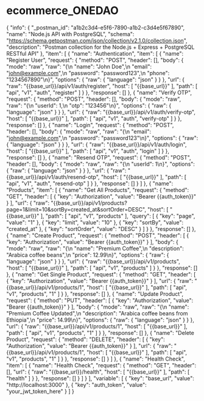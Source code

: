 # ecommerce_ONEDAO

{
"info": {
"\_postman_id": "a1b2c3d4-e5f6-7890-a1b2-c3d4e5f67890",
"name": "Node.js API with PostgreSQL",
"schema": "https://schema.getpostman.com/json/collection/v2.1.0/collection.json",
"description": "Postman collection for the Node.js + Express + PostgreSQL RESTful API"
},
"item": [
{
"name": "Authentication",
"item": [
{
"name": "Register User",
"request": {
"method": "POST",
"header": [],
"body": {
"mode": "raw",
"raw": "{\n \"name\": \"John Doe\",\n \"email\": \"john@example.com\",\n \"password\": \"password123\",\n \"phone\": \"1234567890\"\n}",
"options": {
"raw": {
"language": "json"
}
}
},
"url": {
"raw": "{{base_url}}/api/v1/auth/register",
"host": [
"{{base_url}}"
],
"path": [
"api",
"v1",
"auth",
"register"
]
}
},
"response": []
},
{
"name": "Verify OTP",
"request": {
"method": "POST",
"header": [],
"body": {
"mode": "raw",
"raw": "{\n \"userId\": 1,\n \"otp\": \"123456\"\n}",
"options": {
"raw": {
"language": "json"
}
}
},
"url": {
"raw": "{{base_url}}/api/v1/auth/verify-otp",
"host": [
"{{base_url}}"
],
"path": [
"api",
"v1",
"auth",
"verify-otp"
]
}
},
"response": []
},
{
"name": "Login",
"request": {
"method": "POST",
"header": [],
"body": {
"mode": "raw",
"raw": "{\n \"email\": \"john@example.com\",\n \"password\": \"password123\"\n}",
"options": {
"raw": {
"language": "json"
}
}
},
"url": {
"raw": "{{base_url}}/api/v1/auth/login",
"host": [
"{{base_url}}"
],
"path": [
"api",
"v1",
"auth",
"login"
]
}
},
"response": []
},
{
"name": "Resend OTP",
"request": {
"method": "POST",
"header": [],
"body": {
"mode": "raw",
"raw": "{\n \"userId\": 1\n}",
"options": {
"raw": {
"language": "json"
}
}
},
"url": {
"raw": "{{base_url}}/api/v1/auth/resend-otp",
"host": [
"{{base_url}}"
],
"path": [
"api",
"v1",
"auth",
"resend-otp"
]
}
},
"response": []
}
]
},
{
"name": "Products",
"item": [
{
"name": "Get All Products",
"request": {
"method": "GET",
"header": [
{
"key": "Authorization",
"value": "Bearer {{auth_token}}"
}
],
"url": {
"raw": "{{base_url}}/api/v1/products?page=1&limit=10&sortBy=created_at&sortOrder=DESC",
"host": [
"{{base_url}}"
],
"path": [
"api",
"v1",
"products"
],
"query": [
{
"key": "page",
"value": "1"
},
{
"key": "limit",
"value": "10"
},
{
"key": "sortBy",
"value": "created_at"
},
{
"key": "sortOrder",
"value": "DESC"
}
]
}
},
"response": []
},
{
"name": "Create Product",
"request": {
"method": "POST",
"header": [
{
"key": "Authorization",
"value": "Bearer {{auth_token}}"
}
],
"body": {
"mode": "raw",
"raw": "{\n \"name\": \"Premium Coffee\",\n \"description\": \"Arabica coffee beans\",\n \"price\": 12.99\n}",
"options": {
"raw": {
"language": "json"
}
}
},
"url": {
"raw": "{{base_url}}/api/v1/products",
"host": [
"{{base_url}}"
],
"path": [
"api",
"v1",
"products"
]
}
},
"response": []
},
{
"name": "Get Single Product",
"request": {
"method": "GET",
"header": [
{
"key": "Authorization",
"value": "Bearer {{auth_token}}"
}
],
"url": {
"raw": "{{base_url}}/api/v1/products/1",
"host": [
"{{base_url}}"
],
"path": [
"api",
"v1",
"products",
"1"
]
}
},
"response": []
},
{
"name": "Update Product",
"request": {
"method": "PUT",
"header": [
{
"key": "Authorization",
"value": "Bearer {{auth_token}}"
}
],
"body": {
"mode": "raw",
"raw": "{\n \"name\": \"Premium Coffee Updated\",\n \"description\": \"Arabica coffee beans from Ethiopia\",\n \"price\": 14.99\n}",
"options": {
"raw": {
"language": "json"
}
}
},
"url": {
"raw": "{{base_url}}/api/v1/products/1",
"host": [
"{{base_url}}"
],
"path": [
"api",
"v1",
"products",
"1"
]
}
},
"response": []
},
{
"name": "Delete Product",
"request": {
"method": "DELETE",
"header": [
{
"key": "Authorization",
"value": "Bearer {{auth_token}}"
}
],
"url": {
"raw": "{{base_url}}/api/v1/products/1",
"host": [
"{{base_url}}"
],
"path": [
"api",
"v1",
"products",
"1"
]
}
},
"response": []
}
]
},
{
"name": "Health Check",
"item": [
{
"name": "Health Check",
"request": {
"method": "GET",
"header": [],
"url": {
"raw": "{{base_url}}/health",
"host": [
"{{base_url}}"
],
"path": [
"health"
]
}
},
"response": []
}
]
}
],
"variable": [
{
"key": "base_url",
"value": "http://localhost:3000"
},
{
"key": "auth_token",
"value": "your_jwt_token_here"
}
]
}
